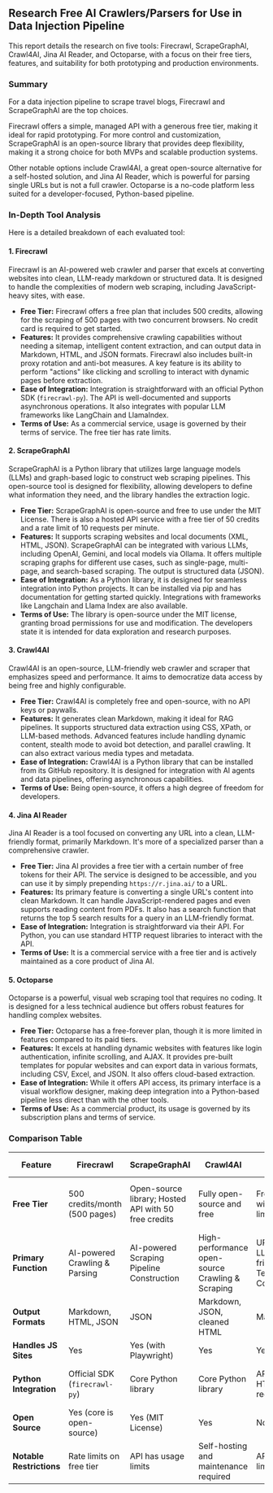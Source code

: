 ## Research Free AI Crawlers/Parsers for Use in Data Injection Pipeline

This report details the research on five tools: Firecrawl, ScrapeGraphAI, Crawl4AI, Jina AI Reader, and Octoparse, with a focus on their free tiers, features, and suitability for both prototyping and production environments.

### Summary

For  a data injection pipeline to scrape travel blogs, Firecrawl and ScrapeGraphAI are the top choices.

Firecrawl offers a simple, managed API with a generous free tier, making it ideal for rapid prototyping. For more control and customization, ScrapeGraphAI is an open-source library that provides deep flexibility, making it a strong choice for both MVPs and scalable production systems.

Other notable options include Crawl4AI, a great open-source alternative for a self-hosted solution, and Jina AI Reader, which is powerful for parsing single URLs but is not a full crawler. Octoparse is a no-code platform less suited for a developer-focused, Python-based pipeline.

### In-Depth Tool Analysis

Here is a detailed breakdown of each evaluated tool:

#### 1. Firecrawl

Firecrawl is an AI-powered web crawler and parser that excels at converting websites into clean, LLM-ready markdown or structured data. It is designed to handle the complexities of modern web scraping, including JavaScript-heavy sites, with ease.

*   **Free Tier:** Firecrawl offers a free plan that includes 500 credits, allowing for the scraping of 500 pages with two concurrent browsers. No credit card is required to get started.
*   **Features:** It provides comprehensive crawling capabilities without needing a sitemap, intelligent content extraction, and can output data in Markdown, HTML, and JSON formats. Firecrawl also includes built-in proxy rotation and anti-bot measures. A key feature is its ability to perform "actions" like clicking and scrolling to interact with dynamic pages before extraction.
*   **Ease of Integration:** Integration is straightforward with an official Python SDK (`firecrawl-py`). The API is well-documented and supports asynchronous operations. It also integrates with popular LLM frameworks like LangChain and LlamaIndex.
*   **Terms of Use:** As a commercial service, usage is governed by their terms of service. The free tier has rate limits.

#### 2. ScrapeGraphAI

ScrapeGraphAI is a Python library that utilizes large language models (LLMs) and graph-based logic to construct web scraping pipelines. This open-source tool is designed for flexibility, allowing developers to define what information they need, and the library handles the extraction logic.

*   **Free Tier:** ScrapeGraphAI is open-source and free to use under the MIT License. There is also a hosted API service with a free tier of 50 credits and a rate limit of 10 requests per minute.
*   **Features:** It supports scraping websites and local documents (XML, HTML, JSON). ScrapeGraphAI can be integrated with various LLMs, including OpenAI, Gemini, and local models via Ollama. It offers multiple scraping graphs for different use cases, such as single-page, multi-page, and search-based scraping. The output is structured data (JSON).
*   **Ease of Integration:** As a Python library, it is designed for seamless integration into Python projects. It can be installed via pip and has documentation for getting started quickly. Integrations with frameworks like Langchain and Llama Index are also available.
*   **Terms of Use:** The library is open-source under the MIT license, granting broad permissions for use and modification. The developers state it is intended for data exploration and research purposes.

#### 3. Crawl4AI

Crawl4AI is an open-source, LLM-friendly web crawler and scraper that emphasizes speed and performance. It aims to democratize data access by being free and highly configurable.

*   **Free Tier:** Crawl4AI is completely free and open-source, with no API keys or paywalls.
*   **Features:** It generates clean Markdown, making it ideal for RAG pipelines. It supports structured data extraction using CSS, XPath, or LLM-based methods. Advanced features include handling dynamic content, stealth mode to avoid bot detection, and parallel crawling. It can also extract various media types and metadata.
*   **Ease of Integration:** Crawl4AI is a Python library that can be installed from its GitHub repository. It is designed for integration with AI agents and data pipelines, offering asynchronous capabilities.
*   **Terms of Use:** Being open-source, it offers a high degree of freedom for developers.

#### 4. Jina AI Reader

Jina AI Reader is a tool focused on converting any URL into a clean, LLM-friendly format, primarily Markdown. It's more of a specialized parser than a comprehensive crawler.

*   **Free Tier:** Jina AI provides a free tier with a certain number of free tokens for their API. The service is designed to be accessible, and you can use it by simply prepending `https://r.jina.ai/` to a URL.
*   **Features:** Its primary feature is converting a single URL's content into clean Markdown. It can handle JavaScript-rendered pages and even supports reading content from PDFs. It also has a search function that returns the top 5 search results for a query in an LLM-friendly format.
*   **Ease of Integration:** Integration is straightforward via their API. For Python, you can use standard HTTP request libraries to interact with the API.
*   **Terms of Use:** It is a commercial service with a free tier and is actively maintained as a core product of Jina AI.

#### 5. Octoparse

Octoparse is a powerful, visual web scraping tool that requires no coding. It is designed for a less technical audience but offers robust features for handling complex websites.

*   **Free Tier:** Octoparse has a free-forever plan, though it is more limited in features compared to its paid tiers.
*   **Features:** It excels at handling dynamic websites with features like login authentication, infinite scrolling, and AJAX. It provides pre-built templates for popular websites and can export data in various formats, including CSV, Excel, and JSON. It also offers cloud-based extraction.
*   **Ease of Integration:** While it offers API access, its primary interface is a visual workflow designer, making deep integration into a Python-based pipeline less direct than with the other tools.
*   **Terms of Use:** As a commercial product, its usage is governed by its subscription plans and terms of service.

### Comparison Table

| Feature | Firecrawl | ScrapeGraphAI | Crawl4AI | Jina AI Reader | Octoparse |
|---|---|---|---|---|---|
| **Free Tier** | 500 credits/month (500 pages) | Open-source library; Hosted API with 50 free credits | Fully open-source and free | Free tier with token limit | Free-forever plan with limited features |
| **Primary Function** | AI-powered Crawling & Parsing | AI-powered Scraping Pipeline Construction | High-performance open-source Crawling & Scraping | URL to LLM-friendly Text Conversion | Visual Web Scraping |
| **Output Formats** | Markdown, HTML, JSON | JSON | Markdown, JSON, cleaned HTML | Markdown | CSV, Excel, JSON, HTML |
| **Handles JS Sites** | Yes | Yes (with Playwright) | Yes | Yes | Yes |
| **Python Integration** | Official SDK (`firecrawl-py`) | Core Python library | Core Python library | API (via HTTP requests) | API access (less direct) |
| **Open Source** | Yes (core is open-source) | Yes (MIT License) | Yes | No | No |
| **Notable Restrictions** | Rate limits on free tier | API has usage limits | Self-hosting and maintenance required | API usage limits | Feature limitations on free plan |
